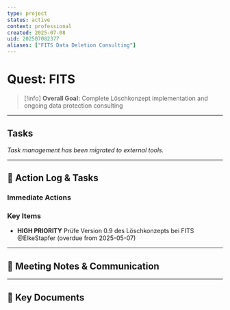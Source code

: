 ```yaml
---
type: project
status: active
context: professional
created: 2025-07-08
uid: 202507082377
aliases: ["FITS Data Deletion Consulting"]
---
```


# Quest: FITS

> [!info]
> **Overall Goal:** Complete Löschkonzept implementation and ongoing data protection consulting

---

## Tasks

*Task management has been migrated to external tools.*

---

## 📝 Action Log & Tasks

### Immediate Actions
### Key Items
- **HIGH PRIORITY** Prüfe Version 0.9 des Löschkonzepts bei FITS @ElkeStapfer (overdue from 2025-05-07)

---

## 💬 Meeting Notes & Communication

---

## 📎 Key Documents